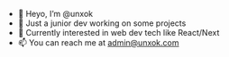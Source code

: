 - 👋 Heyo, I’m @unxok
- 👀 Just a junior dev working on some projects
- 🌱 Currently interested in web dev tech like React/Next
- 📫 You can reach me at admin@unxok.com

<!---
unxok/unxok is a ✨ special ✨ repository because its `README.md` (this file) appears on your GitHub profile.
You can click the Preview link to take a look at your changes.
--->
